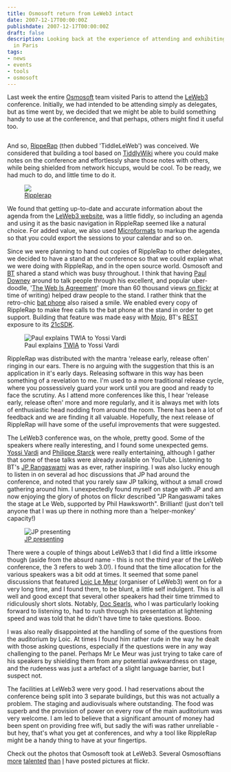 ```yaml
---
title: Osmosoft return from LeWeb3 intact
date: 2007-12-17T00:00:00Z
publishdate: 2007-12-17T00:00:00Z
draft: false
description: Looking back at the experience of attending and exhibiting at LeWeb3
  in Paris
tags:
- news
- events
- tools
- osmosoft
---
```


Last week the entire <a href="http://www.osmosoft.com">Osmosoft</a> team visited Paris to attend the <a href="http://www.leweb3.com">LeWeb3</a> conference.  Initially, we had intended to be attending simply as delegates, but as time went by, we decided that we might be able to build something handy to use at the conference, and that perhaps, others might find it useful too.

<img src="/images/le-web-3.jpg" alt=""></figure>
<!--more-->


<p>And so, <a href="http://ripplerap.com">RippeRap</a> (then dubbed 'TiddleLeWeb') was conceived. We considered that building a tool based on <a href="http://www.tiddlywiki.com">TiddlyWiki</a> where you could make notes on the conference and effortlessly share those notes with others, while being shielded from network hiccups, would be cool. To be ready, we had much to do, and little time to do it.</p>

<figure>
    <img src="/images/ripplerap.jpg" class="free">
    <figcaption><a href="http://ripplerap.com">Ripplerap</a></figcaption>
</figure>

<p>We found that getting up-to-date and accurate information about the agenda from the <a href="http://www.leweb3.com">LeWeb3 website</a>, was a little fiddly, so including an agenda and using it as the basic navigation in RippleRap seemed like a natural choice. For added value, we also used <a href="http://www.microformats.org">Microformats</a> to markup the agenda so that you could export the sessions to your calendar and so on.</p>
<p>Since we were planning to hand out copies of RippleRap to other delegates, we decided to have a stand at the conference so that we could explain what we were doing with RippleRap, and in the open source world. Osmosoft and <a href="http://bt.com">BT</a> shared a stand which was busy throughout. I think that having <a href="http://blog.whatfettle.com">Paul Downey</a> around to talk people through his excellent, and popular uber-doodle, '<a href="http://map.whatfettle.com">The Web Is Agreement</a>' (more than 60 thousand views <a href="http://www.flickr.com/photos/psd/1805709102/">on flickr</a> at time of writing) helped draw people to the stand.  I rather think that the retro-chic <a href="http://www.flickr.com/photos/philliecasablanca/2070476239/">bat phone</a> also raised a smile.  We enabled every copy of RippleRap to make free calls to the bat phone at the stand in order to get support. Building that feature was made easy with <a href="http://mojo.bt.com">Mojo</a>, BT's <a href="http://en.wikipedia.org/wiki/Representational_State_Transfer">REST</a> exposure to its <a href="http://sdk.bt.com">21cSDK</a>.</p>

<figure><img src="/images/paul-explains-twia-to-yossi-vardi.jpg" alt="Paul explains TWIA to Yossi Vardi">
    <figcaption>
        Paul explains <a href="http://www.flickr.com/photos/psd/sets/72157602805227511/">TWIA</a> to Yossi Vardi
    </figcaption>
</figure>

<p>RippleRap was distributed with the mantra 'release early, release often' ringing in our ears. There is no arguing with the suggestion that this is an application in it's early days.  Releasing software in this way has been something of a revelation to me. I'm used to a more traditional release cycle, where you possessively guard your work until you are good and ready to face the scrutiny. As I attend more conferences like this, I hear 'release early, release often' more and more regularly, and it is always met with lots of enthusiastic head nodding from around the room. There has been a lot of feedback and we are finding it all valuable.  Hopefully, the next release of RippleRap will have some of the useful improvements that were suggested.</p>
<p>The LeWeb3 conference was, on the whole, pretty good. Some of the speakers where really interesting, and I found some unexpected gems. <a href="http://en.wikipedia.org/wiki/Yossi_Vardi">Yossi Vardi</a> and <a href="http://www.philippe-starck.com/">Philippe Starck</a> were really entertaining, although I gather that some of these talks were already available on YouTube.  Listening to BT's <a href="http://www.confusedofcalcutta.com">JP Rangaswami</a> was as ever, rather inspiring. I was also lucky enough to listen in on several ad hoc discussions that JP had around the conference, and noted that you rarely saw JP talking, without a small crowd gathering around him. I unexpectedly found myself on stage with JP and am now enjoying the glory of photos on flickr described "JP Rangaswami takes the stage at Le Web, supported by Phil Hawksworth". Brilliant! (just don't tell anyone that I was up there in nothing more than a 'helper-monkey' capacity!)</p>
<figure>
    <img src="/images/jp-presenting.jpg" alt="JP presenting">
    <figcaption><a href="http://www.flickr.com/photos/psd/2104675535/">JP presenting</a></figcaption>
</figure>
<p>There were a couple of things about LeWeb3 that I did find a little irksome though (aside from the absurd name - this is not the third year of the LeWeb conference, the 3 refers to web 3.0!). I found that the time allocation for the various speakers was a bit odd at times.  It seemed that some panel discussions that featured <a href="http://loiclemeur.com/">Loic Le Meur</a> (organiser of LeWeb3) went on for a very long time, and I found them, to be blunt, a little self indulgent.  This is all well and good except that several other speakers had their time trimmed to ridiculously short slots.  Notably, <a href="http://www.searls.com/">Doc Searls</a>, who I was particularly looking forward to listening to, had to rush through his presentation at lightening speed and was told that he didn't have time to take questions. Booo.</p>
<p>I was also really disappointed at the handling of some of the questions from the auditorium by Loic. At times I found him rather rude in the way he dealt with those asking questions, especially if the questions were in any way challenging to the panel.  Perhaps Mr Le Meur was just trying to take care of his speakers by shielding them from any potential awkwardness on stage, and the rudeness was just a artefact of a slight language barrier, but I suspect not.</p>
<p>The facilities at LeWeb3 were very good. I had reservations about the conference being split into 3 separate buildings, but this was not actually a problem.  The staging and audiovisuals where outstanding. The food was superb and the provision of power on every row of the main auditorium was very welcome.  I am led to believe that a significant amount of money had been spent on providing free wifi, but sadly the wifi was rather unreliable - but hey, that's what you get at conferences, and why a tool like RippleRap might be a handy thing to have at your fingertips.</p>
<p>Check out the photos that Osmosoft took at LeWeb3. Several Osmosoftians <a href="http://www.flickr.com/photos/psd/sets/72157603456702447/">more</a> <a href="http://www.flickr.com/photos/philliecasablanca/sets/72157603435510986/">talented</a> <a href="http://www.flickr.com/photos/carrierdetect/sets/72157603197236730">than</a> <a href="http://www.flickr.com/photos/philhawksworth/sets/72157603446183588">I</a> have posted pictures at flickr.</p>
